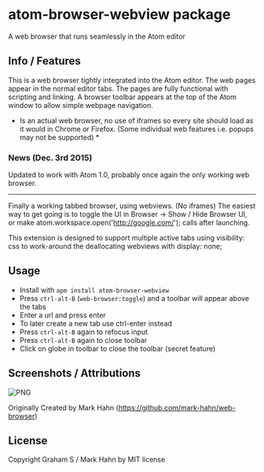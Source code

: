 # atom-browser-webview package

A web browser that runs seamlessly in the Atom editor

## Info / Features

This is a web browser tightly integrated into the Atom editor.  The web pages appear in the normal editor tabs.  The pages are fully functional with scripting and linking. A browser toolbar appears at the top of the Atom window to allow simple webpage navigation.

* Is an actual web browser, no use of iframes so every site should load as it would in Chrome or Firefox. (Some individual web features i.e. popups may not be supported) *

### News (Dec. 3rd 2015)

Updated to work with Atom 1.0, probably once again the only working web browser.

---

Finally a working tabbed browser, using webviews. (No iframes) The easiest way to get going is to toggle the UI in Browser -> Show / Hide Browser UI, or make atom.workspace.open('http://google.com/'); calls after launching.

This extension is designed to support multiple active tabs using visibility: css to work-around the deallocating webviews with display: none;

## Usage

- Install with `apm install atom-browser-webview`
- Press `ctrl-alt-B` (`web-browser:toggle`) and a toolbar will appear above the tabs
- Enter a url and press enter
- To later create a new tab use ctrl-enter instead
- Press `ctrl-alt-B` again to refocus input
- Press `ctrl-alt-B` again to close toolbar
- Click on globe in toolbar to close the toolbar (secret feature)

## Screenshots / Attributions

![PNG](https://github.com/gstack/atom-browser-webview/blob/master/screenshots/screenshot.png?raw=true)

Originally Created by Mark Hahn (https://github.com/mark-hahn/web-browser)

## License

Copyright Graham S / Mark Hahn by MIT license

